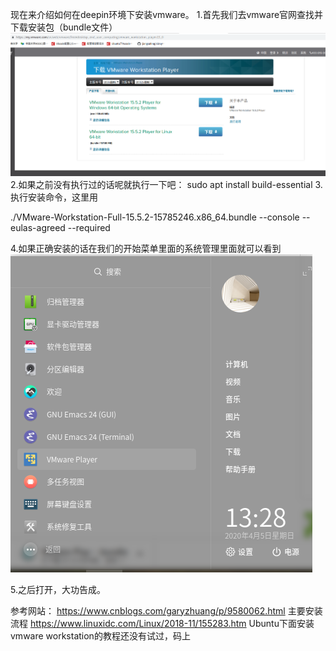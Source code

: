 现在来介绍如何在deepin环境下安装vmware。
1.首先我们去vmware官网查找并下载安装包（bundle文件）
![Image text](https://raw.githubusercontent.com/732136717/The-first-use-Deepin/master/image/%E4%B8%8B%E8%BD%BD%E4%BF%A1%E6%81%AF%E6%88%AA%E5%9B%BE.png)
2.如果之前没有执行过的话呢就执行一下吧： sudo apt install build-essential
3.执行安装命令，这里用

./VMware-Workstation-Full-15.5.2-15785246.x86_64.bundle --console --eulas-agreed --required

4.如果正确安装的话在我们的开始菜单里面的系统管理里面就可以看到
![Image text](https://raw.githubusercontent.com/732136717/The-first-use-Deepin/master/image/%E5%BC%80%E5%A7%8B%E8%8F%9C%E5%8D%95.png)

5.之后打开，大功告成。





参考网站：
https://www.cnblogs.com/garyzhuang/p/9580062.html 主要安装流程
https://www.linuxidc.com/Linux/2018-11/155283.htm Ubuntu下面安装vmware workstation的教程还没有试过，码上
